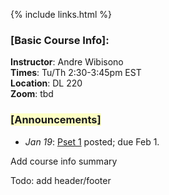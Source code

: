 {% include links.html %}

### [Basic Course Info]:

**Instructor**: Andre Wibisono <br>
**Times**: Tu/Th 2:30-3:45pm EST <br>
**Location**: DL 220 <br>
**Zoom**: tbd <br>

<h3><span style="background-color: #fdffc4">
  [Announcements]</span>
</h3>

* *Jan 19*: [Pset 1](/psets) posted; due Feb 1.



Add course info summary


Todo: add header/footer

